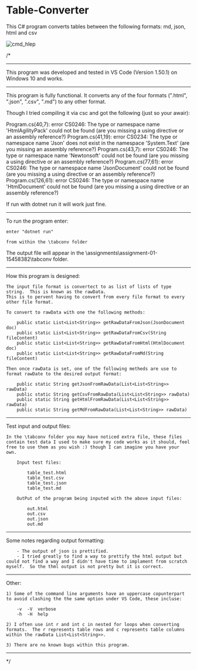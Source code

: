 # Table-Converter
This C# program converts tables between the following formats: md, json, html and csv


![cmd_hlep](https://user-images.githubusercontent.com/18222860/98047890-a2910100-1e24-11eb-9b01-2fff6006b21a.png)

/*

-------------------------------------------------------------------------------------------------------------------------------------------------------------------------------------

This program was developed and tested in VS Code (Version 1.50.1) on Windows 10 and works.

-------------------------------------------------------------------------------------------------------------------------------------------------------------------------------------

This program is fully functional.
It converts any of the four formats (".html", ".json", ".csv", ".md") to any other format.

Though I tried compiling it via csc and got the following (just so your awair):

Program.cs(40,7): error CS0246: The type or namespace name 'HtmlAgilityPack' could not be found (are you missing a using directive or an assembly reference?)
Program.cs(41,19): error CS0234: The type or namespace name 'Json' does not exist in the namespace 'System.Text' (are you missing an assembly reference?)
Program.cs(43,7): error CS0246: The type or namespace name 'Newtonsoft' could not be found (are you missing a using directive or an assembly reference?) 
Program.cs(77,61): error CS0246: The type or namespace name 'JsonDocument' could not be found (are you missing a using directive or an assembly reference?) 
Program.cs(126,61): error CS0246: The type or namespace name 'HtmlDocument' could not be found (are you missing a using directive or an assembly reference?)

If run with dotnet run it will work just fine.

-------------------------------------------------------------------------------------------------------------------------------------------------------------------------------------

To run the program enter:

    enter "dotnet run"

    from within the \tabconv folder

The output file will appear in the \assignments\assignment-01-15458382\tabconv folder.

-------------------------------------------------------------------------------------------------------------------------------------------------------------------------------------

How this program is designed:

    The input file format is convertect to as list of lists of type string.  This is known as the rawData.
    This is to pervent having to convert from every file format to every other file format.

    To convert to rawData with one the following methods:

        public static List<List<String>> getRawDataFromJson(JsonDocument doc)
        public static List<List<String>> getRawDataFromCsv(String fileContent)
        public static List<List<String>> getRawDataFromHtml(HtmlDocument doc)
        public static List<List<String>> getRawDataFromMd(String fileContent)

    Then once rawData is set, one of the following metheds are use to format rawDate to the desired output format:

        public static String getJsonFromRawData(List<List<String>> rawData)
        public static String getCsvFromRawData(List<List<String>> rawData)
        public static String getHtmlFromRawData(List<List<String>> rawData)
        public static String getMdFromRawData(List<List<String>> rawData)

-------------------------------------------------------------------------------------------------------------------------------------------------------------------------------------

Test input and output files:

    In the \tabconv folder you may have noticed extra file, these files contain test data I used to make sure my code works as it should, feel free to use them as you wish :) though I can imagine you have your own.

        Input test files:

            table_test.html
            table_test.csv
            table_test.json
            table_test.md

        OutPut of the program being inputed with the above input files:

            out.html
            out.csv
            out.json
            out.md

-------------------------------------------------------------------------------------------------------------------------------------------------------------------------------------

Some notes regarding output formatting:

        - The output of json is prettified.
        - I tried greatly to find a way to prettify the html output but could not find a way and I didn't have time to implament from scratch myself.  So the thml output is not pretty but it is correct.

-------------------------------------------------------------------------------------------------------------------------------------------------------------------------------------

Other:

    1) Some of the command line arguments have an uppercase copunterpart to avoid clashing the the same option under VS Code, these incluse:
        
        -v  -V  verbose
        -h  -H  help

    2) I often use int r and int c in nested for loops when converting formats.  The r represents table rows and c represents table columns within the rawData List<List<String>>.

    3) There are no known bugs within this program.

-------------------------------------------------------------------------------------------------------------------------------------------------------------------------------------

*/
